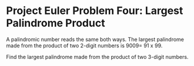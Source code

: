 Project Euler Problem Four: Largest Palindrome Product
=========

A palindromic number reads the same both ways. The largest palindrome made from
the product of two 2-digit numbers is 9009= 91 x 99.

Find the largest palindrome made from the product of two 3-digit numbers.
